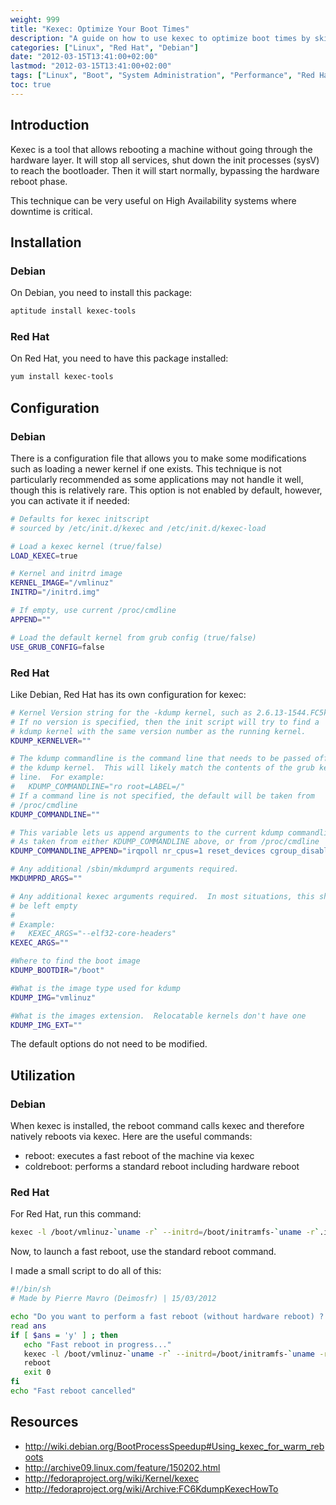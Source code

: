 ```yaml
---
weight: 999
title: "Kexec: Optimize Your Boot Times"
description: "A guide on how to use kexec to optimize boot times by skipping hardware initialization, especially useful for high availability systems."
categories: ["Linux", "Red Hat", "Debian"]
date: "2012-03-15T13:41:00+02:00"
lastmod: "2012-03-15T13:41:00+02:00"
tags: ["Linux", "Boot", "System Administration", "Performance", "Red Hat", "Debian"]
toc: true
---
```


## Introduction

Kexec is a tool that allows rebooting a machine without going through the hardware layer. It will stop all services, shut down the init processes (sysV) to reach the bootloader. Then it will start normally, bypassing the hardware reboot phase.

This technique can be very useful on High Availability systems where downtime is critical.

## Installation

### Debian

On Debian, you need to install this package:

```bash
aptitude install kexec-tools
```

### Red Hat

On Red Hat, you need to have this package installed:

```bash
yum install kexec-tools
```

## Configuration

### Debian

There is a configuration file that allows you to make some modifications such as loading a newer kernel if one exists. This technique is not particularly recommended as some applications may not handle it well, though this is relatively rare. This option is not enabled by default, however, you can activate it if needed:

```bash {linenos=table,hl_lines=[15]}
# Defaults for kexec initscript
# sourced by /etc/init.d/kexec and /etc/init.d/kexec-load

# Load a kexec kernel (true/false)
LOAD_KEXEC=true

# Kernel and initrd image
KERNEL_IMAGE="/vmlinuz"
INITRD="/initrd.img"

# If empty, use current /proc/cmdline
APPEND=""

# Load the default kernel from grub config (true/false)
USE_GRUB_CONFIG=false
```

### Red Hat

Like Debian, Red Hat has its own configuration for kexec:

```bash
# Kernel Version string for the -kdump kernel, such as 2.6.13-1544.FC5kdump
# If no version is specified, then the init script will try to find a
# kdump kernel with the same version number as the running kernel.
KDUMP_KERNELVER=""

# The kdump commandline is the command line that needs to be passed off to
# the kdump kernel.  This will likely match the contents of the grub kernel
# line.  For example:
#   KDUMP_COMMANDLINE="ro root=LABEL=/"
# If a command line is not specified, the default will be taken from
# /proc/cmdline
KDUMP_COMMANDLINE=""

# This variable lets us append arguments to the current kdump commandline
# As taken from either KDUMP_COMMANDLINE above, or from /proc/cmdline
KDUMP_COMMANDLINE_APPEND="irqpoll nr_cpus=1 reset_devices cgroup_disable=memory"

# Any additional /sbin/mkdumprd arguments required.
MKDUMPRD_ARGS=""

# Any additional kexec arguments required.  In most situations, this should
# be left empty
#
# Example:
#   KEXEC_ARGS="--elf32-core-headers"
KEXEC_ARGS=""

#Where to find the boot image
KDUMP_BOOTDIR="/boot"

#What is the image type used for kdump
KDUMP_IMG="vmlinuz"

#What is the images extension.  Relocatable kernels don't have one
KDUMP_IMG_EXT=""
```

The default options do not need to be modified.

## Utilization

### Debian

When kexec is installed, the reboot command calls kexec and therefore natively reboots via kexec. Here are the useful commands:

* reboot: executes a fast reboot of the machine via kexec
* coldreboot: performs a standard reboot including hardware reboot

### Red Hat

For Red Hat, run this command:

```bash
kexec -l /boot/vmlinuz-`uname -r` --initrd=/boot/initramfs-`uname -r`.img --command-line="`sed 's/ rhgb\| quiet//g' /proc/cmdline`"
```

Now, to launch a fast reboot, use the standard reboot command.

I made a small script to do all of this:

```bash
#!/bin/sh
# Made by Pierre Mavro (Deimosfr) | 15/03/2012

echo "Do you want to perform a fast reboot (without hardware reboot) ? (y/n)"
read ans
if [ $ans = 'y' ] ; then
   echo "Fast reboot in progress..."
   kexec -l /boot/vmlinuz-`uname -r` --initrd=/boot/initramfs-`uname -r`.img --command-line="`sed 's/ rhgb\| quiet//g' /proc/cmdline`"
   reboot
   exit 0
fi
echo "Fast reboot cancelled"
```

## Resources
- http://wiki.debian.org/BootProcessSpeedup#Using_kexec_for_warm_reboots
- http://archive09.linux.com/feature/150202.html
- http://fedoraproject.org/wiki/Kernel/kexec
- http://fedoraproject.org/wiki/Archive:FC6KdumpKexecHowTo
